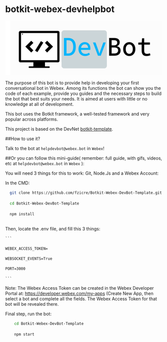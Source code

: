 # botkit-webex-devhelpbot

![](assets/images/logo4git.png)

The purpose of this bot is to provide help in developing your first conversational bot in Webex. 
Among its functions the bot can show you the code of each example, provide you guides and the necessary steps to build the bot that best suits your needs.
It is aimed at users with little or no knowledge at all of development.

This bot uses the Botkit framework, a well-tested framework and very popular across platforms.


This project is based on the DevNet [botkit-template](https://www.github.com/CiscoDevNet/botkit-template).





##How to use it?


Talk to the bot at `helpdevbot@webex.bot` in `Webex`!



##Or you can follow this mini-guide( remember: full guide, with gifs, videos, etc at `helpdevbot@webex.bot` in `Webex` ):

You will need 3 things for this to work: Git, Node.Js and a Webex Account:

In the CMD:

  ```sh
    git clone https://github.com/fzicre/Botkit-Webex-DevBot-Template.git

    cd Botkit-Webex-DevBot-Template
    
    npm install
    
  ```
 Then, locate the .env file, and fill this 3 things:
 
    ```
    
    WEBEX_ACCESS_TOKEN=

    WEBSOCKET_EVENTS=True

    PORT=3000
    
    ```
  Note: The Webex Access Token can be created in the Webex Developer Portal at: https://developer.webex.com/my-apps (Create New App, then select a bot and complete all the fields. The Webex Access Token for that bot will be revealed there.
  
Final step, run the bot:

```sh
    cd Botkit-Webex-DevBot-Template
    
    npm start
```

